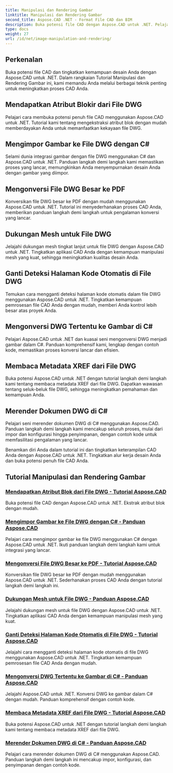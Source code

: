 ```yaml
---
title: Manipulasi dan Rendering Gambar
linktitle: Manipulasi dan Rendering Gambar
second_title: Aspose.CAD .NET - Format File CAD dan BIM
description: Buka potensi file CAD dengan Aspose.CAD untuk .NET. Pelajari ekstraksi atribut blok, impor gambar, konversi DWG ke PDF, dukungan mesh, dan banyak lagi dengan mudah.
type: docs
weight: 27
url: /id/net/image-manipulation-and-rendering/
---
```


## Perkenalan

Buka potensi file CAD dan tingkatkan kemampuan desain Anda dengan Aspose.CAD untuk .NET. Dalam rangkaian Tutorial Manipulasi dan Rendering Gambar ini, kami memandu Anda melalui berbagai teknik penting untuk meningkatkan proses CAD Anda.

 ## Mendapatkan Atribut Blokir dari File DWG 
Pelajari cara membuka potensi penuh file CAD menggunakan Aspose.CAD untuk .NET. Tutorial kami tentang mengekstraksi atribut blok dengan mudah memberdayakan Anda untuk memanfaatkan kekayaan file DWG.

 ## Mengimpor Gambar ke File DWG dengan C# 
Selami dunia integrasi gambar dengan file DWG menggunakan C# dan Aspose.CAD untuk .NET. Panduan langkah demi langkah kami memastikan proses yang lancar, memungkinkan Anda menyempurnakan desain Anda dengan gambar yang diimpor.

 ## Mengonversi File DWG Besar ke PDF 
Konversikan file DWG besar ke PDF dengan mudah menggunakan Aspose.CAD untuk .NET. Tutorial ini menyederhanakan proses CAD Anda, memberikan panduan langkah demi langkah untuk pengalaman konversi yang lancar.

 ## Dukungan Mesh untuk File DWG 
Jelajahi dukungan mesh tingkat lanjut untuk file DWG dengan Aspose.CAD untuk .NET. Tingkatkan aplikasi CAD Anda dengan kemampuan manipulasi mesh yang kuat, sehingga meningkatkan kualitas desain Anda.

 ## Ganti Deteksi Halaman Kode Otomatis di File DWG 
Temukan cara mengganti deteksi halaman kode otomatis dalam file DWG menggunakan Aspose.CAD untuk .NET. Tingkatkan kemampuan pemrosesan file CAD Anda dengan mudah, memberi Anda kontrol lebih besar atas proyek Anda.

 ## Mengonversi DWG Tertentu ke Gambar di C# 
Pelajari Aspose.CAD untuk .NET dan kuasai seni mengonversi DWG menjadi gambar dalam C#. Panduan komprehensif kami, lengkap dengan contoh kode, memastikan proses konversi lancar dan efisien.

 ## Membaca Metadata XREF dari File DWG 
Buka potensi Aspose.CAD untuk .NET dengan tutorial langkah demi langkah kami tentang membaca metadata XREF dari file DWG. Dapatkan wawasan tentang seluk-beluk file DWG, sehingga meningkatkan pemahaman dan kemampuan Anda.

 ## Merender Dokumen DWG di C# 
Pelajari seni merender dokumen DWG di C# menggunakan Aspose.CAD. Panduan langkah demi langkah kami mencakup seluruh proses, mulai dari impor dan konfigurasi hingga penyimpanan, dengan contoh kode untuk memfasilitasi pengalaman yang lancar.

Benamkan diri Anda dalam tutorial ini dan tingkatkan keterampilan CAD Anda dengan Aspose.CAD untuk .NET. Tingkatkan alur kerja desain Anda dan buka potensi penuh file CAD Anda.
## Tutorial Manipulasi dan Rendering Gambar
### [Mendapatkan Atribut Blok dari File DWG - Tutorial Aspose.CAD](./getting-block-attributes-from-dwg/)
Buka potensi file CAD dengan Aspose.CAD untuk .NET. Ekstrak atribut blok dengan mudah.
### [Mengimpor Gambar ke File DWG dengan C# - Panduan Aspose.CAD](./importing-images-into-dwg/)
Pelajari cara mengimpor gambar ke file DWG menggunakan C# dengan Aspose.CAD untuk .NET. Ikuti panduan langkah demi langkah kami untuk integrasi yang lancar.
### [Mengonversi File DWG Besar ke PDF - Tutorial Aspose.CAD](./converting-large-dwg-files-to-pdf/)
Konversikan file DWG besar ke PDF dengan mudah menggunakan Aspose.CAD untuk .NET. Sederhanakan proses CAD Anda dengan tutorial langkah demi langkah ini.
### [Dukungan Mesh untuk File DWG - Panduan Aspose.CAD](./mesh-support-for-dwg/)
Jelajahi dukungan mesh untuk file DWG dengan Aspose.CAD untuk .NET. Tingkatkan aplikasi CAD Anda dengan kemampuan manipulasi mesh yang kuat.
### [Ganti Deteksi Halaman Kode Otomatis di File DWG - Tutorial Aspose.CAD](./override-automatic-codepage-detection-in-dwg/)
Jelajahi cara mengganti deteksi halaman kode otomatis di file DWG menggunakan Aspose.CAD untuk .NET. Tingkatkan kemampuan pemrosesan file CAD Anda dengan mudah.
### [Mengonversi DWG Tertentu ke Gambar di C# - Panduan Aspose.CAD](./converting-particular-dwg-to-image/)
Jelajahi Aspose.CAD untuk .NET. Konversi DWG ke gambar dalam C# dengan mudah. Panduan komprehensif dengan contoh kode.
### [Membaca Metadata XREF dari File DWG - Tutorial Aspose.CAD](./reading-xref-metadata-from-dwg/)
Buka potensi Aspose.CAD untuk .NET dengan tutorial langkah demi langkah kami tentang membaca metadata XREF dari file DWG.
### [Merender Dokumen DWG di C# - Panduan Aspose.CAD](./rendering-dwg-documents/)
Pelajari cara merender dokumen DWG di C# menggunakan Aspose.CAD. Panduan langkah demi langkah ini mencakup impor, konfigurasi, dan penyimpanan dengan contoh kode.